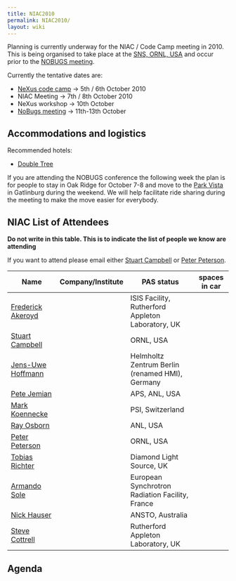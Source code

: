 ```yaml
---
title: NIAC2010
permalink: NIAC2010/
layout: wiki
---
```


Planning is currently underway for the NIAC / Code Camp meeting in 2010.
This is being organised to take place at the [SNS, ORNL,
USA](http://neutrons.ornl.gov/) and occur prior to the [NOBUGS
meeting](http://www.nobugsconference.org/).

Currently the tentative dates are:

-   [NeXus code camp](NIAC2010_CodeCamp "wikilink") -&gt; 5th / 6th
    October 2010
-   NIAC Meeting -&gt; 7th / 8th October 2010
-   NeXus workshop -&gt; 10th October
-   [NoBugs meeting](http://www.nobugsconference.org/Conferences) -&gt;
    11th-13th October

Accommodations and logistics
----------------------------

Recommended hotels:

-   [Double
    Tree](http://doubletree1.hilton.com/en_US/dt/hotel/ORKDTDT-Doubletree-Hotel-Oak-Ridge-Tennessee/index.do)

If you are attending the NOBUGS conference the following week the plan
is for people to stay in Oak Ridge for October 7-8 and move to the [Park
Vista](http://doubletree1.hilton.com/en_US/dt/hotel/GKTPVDT-The-Park-Vista-Gatlinburg-a-Doubletree-Hotel-Tennessee/index.do)
in Gatlinburg during the weekend. We will help facilitate ride sharing
during the meeting to make the move easier for everybody.

NIAC List of Attendees
----------------------

**Do not write in this table. This is to indicate the list of people we
know are attending**

If you want to attend please email either [Stuart
Campbell](User%3AStuart_Campbell "wikilink") or [Peter
Peterson](User%3APeter_Peterson "wikilink").

| Name                                                      | Company/Institute                                   | PAS status    | spaces in car |
|-----------------------------------------------------------|-----------------------------------------------------|---------------|---------------|
| [Frederick Akeroyd](User%3AFreddie_Akeroyd "wikilink")    | | ISIS Facility, Rutherford Appleton Laboratory, UK | | requested   |               |
| [Stuart Campbell](User%3AStuart_Campbell "wikilink")      | | ORNL, USA                                         | | done        | 2             |
| [ Jens-Uwe Hoffmann](User%3AJens-Uwe_Hoffmann "wikilink") | | Helmholtz Zentrum Berlin (renamed HMI), Germany   | | not started |               |
| [Pete Jemian](User%3APete_Jemian "wikilink")              | | APS, ANL, USA                                     | | done        |               |
| [Mark Koennecke](User%3AMark_Koennecke "wikilink")        | | PSI, Switzerland                                  | | requested   |               |
| [Ray Osborn](User%3ARay_Osborn "wikilink")                | | ANL, USA                                          | | not started |               |
| [Peter Peterson](User%3APeter_Peterson "wikilink")        | | ORNL, USA                                         | | done        | 3             |
| [Tobias Richter](User%3ATobias_Richter "wikilink")        | | Diamond Light Source, UK                          | | requested   |               |
| [Armando Sole](User%3AArmando_Sole "wikilink")            | | European Synchrotron Radiation Facility, France   | | not started |               |
| [Nick Hauser](User%3ANick_Hauser "wikilink")              | | ANSTO, Australia                                  | | not started |               |
| [Steve Cottrell](User%3ASteve_Cottrell "wikilink")        | | Rutherford Appleton Laboratory, UK                | | not started |               |

Agenda
------
